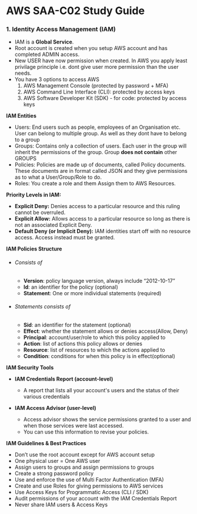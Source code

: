 # AWS SAA-C02 Study Guide

### 1. Identity Access Management (IAM)

- IAM is a **Global Service**. 
- Root account is created when you setup AWS account and has completed ADMIN access.
- New USER have now permission when created. In AWS you apply least privilage principle i.e. dont give user more permission than the user needs.
- You have 3 options to access AWS 
  1. AWS Management Console (protected by password + MFA)
  2. AWS Command Line Interface (CLI): protected by access keys
  3. AWS Software Developer Kit (SDK) - for code: protected by access keys


**IAM Entities**
- Users: End users such as people, employees of an Organisation etc. User can belong to multiple group. As well as they dont have to belong to a group
- Groups: Contains only a collection of users. Each user in the group will inherit the permissions of the group. Group **does not contain** other GROUPS 
- Policies: Policies are made up of documents, called Policy documents. These documents are in format called JSON and they give permissions as to what a User/Group/Role to do.
- Roles: You create a role and them Assign them to AWS Resources.

**Priority Levels in IAM:**
- **Explicit Deny:** Denies access to a particular resource and this ruling cannot be overruled.
- **Explicit Allow:** Allows access to a particular resource so long as there is not an associated Explicit Deny.
- **Default Deny (or Implicit Deny):** IAM identities start off with no resource access. Access instead must be granted.

**IAM Policies Structure**
- ###### Consists of 
  - **Version**: policy language version, always include “2012-10-17”
  - **Id**: an identifier for the policy (optional) 
  - **Statement**: One or more individual statements (required)
- ###### Statements consists of 
  - **Sid**: an identifier for the statement (optional) 
  - **Effect**: whether the statement allows or denies access(Allow, Deny)
  - **Principal**: account/user/role to which this policy applied to 
  - **Action**: list of actions this policy allows or denies 
  - **Resource**: list of resources to which the actions applied to 
  - **Condition**: conditions for when this policy is in effect(optional)

**IAM Security Tools**
- **IAM Credentials Report (account-level)**
  - A report that lists all your account's users and the status of their various credentials
 
- **IAM Access Advisor (user-level)**
  - Access advisor shows the service permissions granted to a user and when those services were last accessed.
  - You can use this information to revise your policies.

**IAM Guidelines & Best Practices**
- Don’t use the root account except for AWS account setup
- One physical user = One AWS user
- Assign users to groups and assign permissions to groups
- Create a strong password policy
- Use and enforce the use of Multi Factor Authentication (MFA)
- Create and use Roles for giving permissions to AWS services
- Use Access Keys for Programmatic Access (CLI / SDK)
- Audit permissions of your account with the IAM Credentials Report
- Never share IAM users & Access Keys
